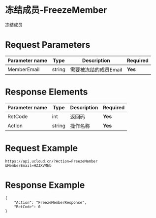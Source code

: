 # 冻结成员-FreezeMember

冻结成员

# Request Parameters
|Parameter name|Type|Description|Required|
|---|---|---|---|
|MemberEmail|string|需要被冻结的成员Email|**Yes**|

# Response Elements
|Parameter name|Type|Description|Required|
|---|---|---|---|
|RetCode|int|返回码|**Yes**|
|Action|string|操作名称|**Yes**|

# Request Example
```
https://api.ucloud.cn/?Action=FreezeMember
&MemberEmail=HZJXVMhb
```

# Response Example
```
{
    "Action": "FreezeMemberResponse", 
    "RetCode": 0
}
```

